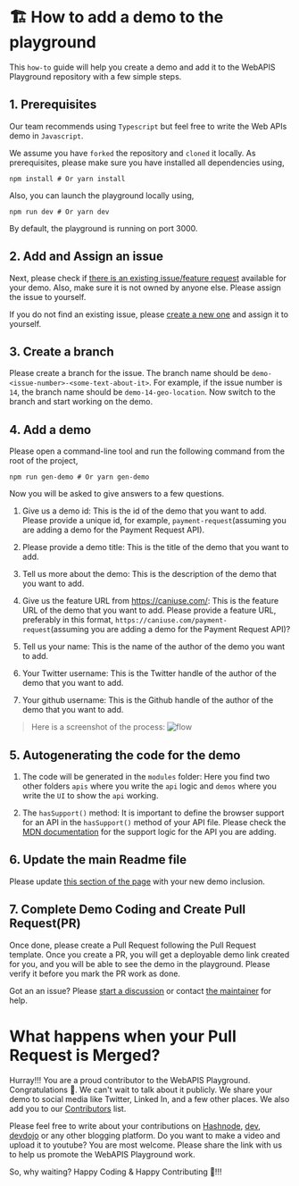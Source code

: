 # 🏗️ How to add a demo to the playground

This `how-to` guide will help you create a demo and add it to the WebAPIS Playground repository with a few simple steps.

## 1. Prerequisites

Our team recommends using `Typescript` but feel free to write the Web APIs demo in `Javascript`.

We assume you have `forked` the repository and `cloned` it locally. As prerequisites, please make sure you have installed all dependencies using,

```shell
npm install # Or yarn install
```

Also, you can launch the playground locally using,

```shell
npm run dev # Or yarn dev
```

By default, the playground is running on port 3000.

## 2. Add and Assign an issue

Next, please check if [there is an existing issue/feature request](https://github.com/atapas/webapis-playground/issues) available for your demo. Also, make sure it is not owned by anyone else. Please assign the issue to yourself.

If you do not find an existing issue, please [create a new one](https://github.com/atapas/webapis-playground/issues/new/choose) and assign it to yourself.

## 3. Create a branch

Please create a branch for the issue. The branch name should be `demo-<issue-number>-<some-text-about-it>`. For example, if the issue number is `14`, the branch name should be `demo-14-geo-location`. Now switch to the branch and start working on the demo.

## 4. Add a demo

Please open a command-line tool and run the following command from the root of the project,

```shell
npm run gen-demo # Or yarn gen-demo
```

Now you will be asked to give answers to a few questions.

1. Give us a demo id:
   This is the id of the demo that you want to add. Please provide a unique id, for example, `payment-request`(assuming you are adding a demo for the Payment Request API).

2. Please provide a demo title:
   This is the title of the demo that you want to add.

3. Tell us more about the demo:
   This is the description of the demo that you want to add.

4. Give us the feature URL from https://caniuse.com/:
   This is the feature URL of the demo that you want to add. Please provide a feature URL, preferably in this format, `https://caniuse.com/payment-request`(assuming you are adding a demo for the Payment Request API)?

5. Tell us your name:
   This is the name of the author of the demo you want to add.

6. Your Twitter username:
   This is the Twitter handle of the author of the demo that you want to add.

7. Your github username:
   This is the Github handle of the author of the demo that you want to add.

> Here is a screenshot of the process: <img src='./public/readme/gen-demo-steps.png' alt='flow'>

## 5. Autogenerating the code for the demo

1. The code will be generated in the `modules` folder:
   Here you find two other folders `apis` where you write the `api` logic and `demos` where you write the `UI` to show the `api` working.

2. The `hasSupport()` method:
   It is important to define the browser support for an API in the `hasSupport()` method of your API file. Please check the [MDN documentation](https://developer.mozilla.org/en-US/docs/Web/API) for the support logic for the API you are adding.

## 6. Update the main Readme file

Please update [this section of the page](https://github.com/atapas/webapis-playground#-whats-included) with your new demo inclusion.

## 7. Complete Demo Coding and Create Pull Request(PR)

Once done, please create a Pull Request following the Pull Request template. Once you create a PR, you will get a deployable demo link created for you, and you will be able to see the demo in the playground. Please verify it before you mark the PR work as done.

Got an an issue? Please [start a discussion](https://github.com/atapas/webapis-playground/discussions/new) or contact [the maintainer](https://twitter.com/tapasadhikary) for help.

# What happens when your Pull Request is Merged?

Hurray!!! You are a proud contributor to the WebAPIS Playground. Congratulations 👏. We can't wait to talk about it publicly. We share your demo to social media like Twitter, Linked In, and a few other places. We also add you to our [Contributors](https://github.com/atapas/webapis-playground#contributors-) list.

Please feel free to write about your contributions on [Hashnode](https://hashnode.com/), [dev](http://dev.to/), [devdojo](https://devdojo.com/) or any other blogging platform. Do you want to make a video and upload it to youtube? You are most welcome. Please share the link with us to help us promote the WebAPIS Playground work.

So, why waiting? Happy Coding & Happy Contributing 🙂!!!
